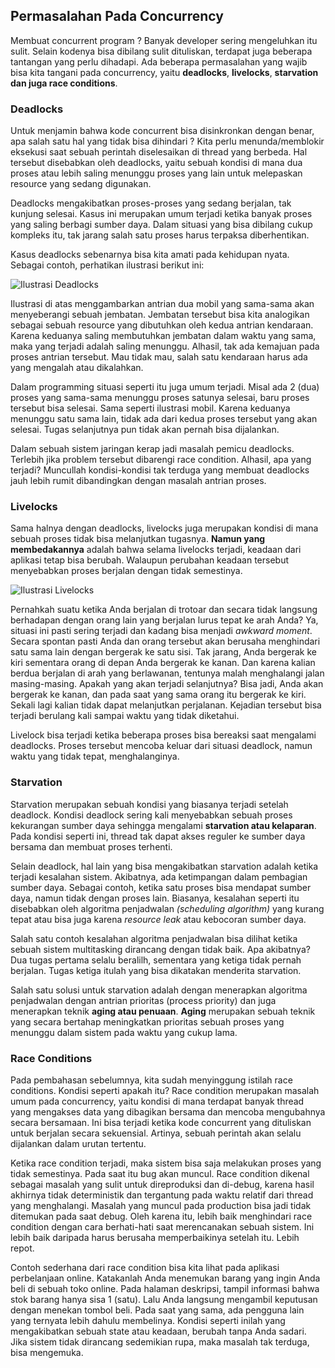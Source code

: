 ## Permasalahan Pada Concurrency
Membuat concurrent program ? Banyak developer sering mengeluhkan itu sulit. Selain kodenya bisa dibilang sulit dituliskan, terdapat juga beberapa tantangan yang perlu dihadapi. Ada beberapa permasalahan yang wajib bisa kita tangani pada concurrency, yaitu **deadlocks**, **livelocks**, **starvation dan juga race conditions**.

### Deadlocks
Untuk menjamin bahwa kode concurrent bisa disinkronkan dengan benar, apa salah satu hal yang tidak bisa dihindari ? Kita perlu menunda/memblokir eksekusi saat sebuah perintah diselesaikan di thread yang berbeda. Hal tersebut disebabkan oleh deadlocks, yaitu sebuah kondisi di mana dua proses atau lebih saling menunggu proses yang lain untuk melepaskan resource yang sedang digunakan.

Deadlocks mengakibatkan proses-proses yang sedang berjalan, tak kunjung selesai. Kasus ini merupakan umum terjadi ketika banyak proses yang saling berbagi sumber daya. Dalam situasi yang bisa dibilang cukup kompleks itu, tak jarang salah satu proses harus terpaksa diberhentikan.

Kasus deadlocks sebenarnya bisa kita amati pada kehidupan nyata. Sebagai contoh, perhatikan ilustrasi berikut ini:

![Ilustrasi Deadlocks](https://d17ivq9b7rppb3.cloudfront.net/original/academy/20190429101516ed87b7c003a11f07d0a5e1f3e2041ea6.png)

Ilustrasi di atas menggambarkan antrian dua mobil yang sama-sama akan menyeberangi sebuah jembatan. Jembatan tersebut bisa kita analogikan sebagai sebuah resource yang dibutuhkan oleh kedua antrian kendaraan. Karena keduanya saling membutuhkan jembatan dalam waktu yang sama, maka yang terjadi adalah saling menunggu. Alhasil, tak ada kemajuan pada proses antrian tersebut. Mau tidak mau, salah satu kendaraan harus ada yang mengalah atau dikalahkan.

Dalam programming situasi seperti itu juga umum terjadi. Misal ada 2 (dua) proses yang sama-sama menunggu proses satunya selesai, baru proses tersebut bisa selesai. Sama seperti ilustrasi mobil. Karena keduanya menunggu satu sama lain, tidak ada dari kedua proses tersebut yang akan selesai. Tugas selanjutnya pun tidak akan pernah bisa dijalankan.

Dalam sebuah sistem jaringan kerap jadi masalah pemicu deadlocks. Terlebih jika problem tersebut dibarengi race condition. Alhasil, apa yang terjadi? Muncullah kondisi-kondisi tak terduga yang membuat deadlocks jauh lebih rumit dibandingkan dengan masalah antrian proses.

### Livelocks
Sama halnya dengan deadlocks, livelocks juga merupakan kondisi di mana sebuah proses tidak bisa melanjutkan tugasnya. **Namun yang membedakannya** adalah bahwa selama livelocks terjadi, keadaan dari aplikasi tetap bisa berubah. Walaupun perubahan keadaan tersebut menyebabkan proses berjalan dengan tidak semestinya.

![Ilustrasi Livelocks](https://d17ivq9b7rppb3.cloudfront.net/original/academy/20190503083939c23b6d87e2844f05506e39191440351d.gif)

Pernahkah suatu ketika Anda berjalan di trotoar dan secara tidak langsung berhadapan dengan orang lain yang berjalan lurus tepat ke arah Anda? Ya, situasi ini pasti sering terjadi dan kadang bisa menjadi _awkward moment_. Secara spontan pasti Anda dan orang tersebut akan berusaha menghindari satu sama lain dengan bergerak ke satu sisi. Tak jarang, Anda bergerak ke kiri sementara orang di depan Anda bergerak ke kanan. Dan karena kalian berdua berjalan di arah yang berlawanan, tentunya malah menghalangi jalan masing-masing. Apakah yang akan terjadi selanjutnya? Bisa jadi, Anda akan bergerak ke kanan, dan pada saat yang sama orang itu bergerak ke kiri. Sekali lagi kalian tidak dapat melanjutkan perjalanan. Kejadian tersebut bisa terjadi berulang kali sampai waktu yang tidak diketahui.

Livelock bisa terjadi ketika beberapa proses bisa bereaksi saat mengalami deadlocks. Proses tersebut mencoba keluar dari situasi deadlock, namun waktu yang tidak tepat, menghalanginya.

### Starvation
Starvation merupakan sebuah kondisi yang biasanya terjadi setelah deadlock. Kondisi deadlock sering kali menyebabkan sebuah proses kekurangan sumber daya sehingga mengalami **starvation atau kelaparan**. Pada kondisi seperti ini, thread tak dapat akses reguler ke sumber daya bersama dan membuat proses terhenti.

Selain deadlock, hal lain yang bisa mengakibatkan starvation adalah ketika terjadi kesalahan sistem. Akibatnya, ada ketimpangan dalam pembagian sumber daya. Sebagai contoh, ketika satu proses bisa mendapat sumber daya, namun tidak dengan proses lain. Biasanya, kesalahan seperti itu disebabkan oleh algoritma penjadwalan _(scheduling algorithm)_ yang kurang tepat atau bisa juga karena _resource leak_ atau kebocoran sumber daya.

Salah satu contoh kesalahan algoritma penjadwalan bisa dilihat ketika sebuah sistem multitasking dirancang dengan tidak baik. Apa akibatnya? Dua tugas pertama selalu beralilh, sementara yang ketiga tidak pernah berjalan. Tugas ketiga itulah yang bisa dikatakan menderita starvation.

Salah satu solusi untuk starvation adalah dengan menerapkan algoritma penjadwalan dengan antrian prioritas (process priority) dan juga menerapkan teknik **aging atau penuaan**. **Aging** merupakan sebuah teknik yang secara bertahap meningkatkan prioritas sebuah proses yang menunggu dalam sistem pada waktu yang cukup lama.

### Race Conditions
Pada pembahasan sebelumnya, kita sudah menyinggung istilah race conditions. Kondisi seperti apakah itu? Race condition merupakan masalah umum pada concurrency, yaitu kondisi di mana terdapat banyak thread yang mengakses data yang dibagikan bersama dan mencoba mengubahnya secara bersamaan. Ini bisa terjadi ketika kode concurrent yang dituliskan untuk berjalan secara sekuensial. Artinya, sebuah perintah akan selalu dijalankan dalam urutan tertentu.

Ketika race condition terjadi, maka sistem bisa saja melakukan proses yang tidak semestinya. Pada saat itu bug akan muncul. Race condition dikenal sebagai masalah yang sulit untuk direproduksi dan di-debug, karena hasil akhirnya tidak deterministik dan tergantung pada waktu relatif dari thread yang menghalangi. Masalah yang muncul pada production bisa jadi tidak ditemukan pada saat debug. Oleh karena itu, lebih baik menghindari race condition dengan cara berhati-hati saat merencanakan sebuah sistem. Ini lebih baik daripada harus berusaha memperbaikinya setelah itu. Lebih repot.

Contoh sederhana dari race condition bisa kita lihat pada aplikasi perbelanjaan online. Katakanlah Anda menemukan barang yang ingin Anda beli di sebuah toko online. Pada halaman deskripsi, tampil informasi bahwa stok barang hanya sisa 1 (satu). Lalu Anda langsung mengambil keputusan dengan menekan tombol beli. Pada saat yang sama, ada pengguna lain yang ternyata lebih dahulu membelinya. Kondisi seperti inilah yang mengakibatkan sebuah state atau keadaan, berubah tanpa Anda sadari. Jika sistem tidak dirancang sedemikian rupa, maka masalah tak terduga, bisa mengemuka.